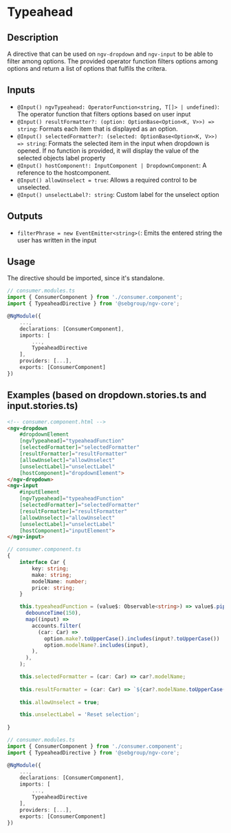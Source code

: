 # Typeahead

## Description

A directive that can be used on `ngv-dropdown` and `ngv-input` to be able to filter among options.
The provided operator function filters options among options and return a list of options that fulfils the critera.

## Inputs
- `@Input() ngvTypeahead: OperatorFunction<string, T[]> | undefined)`: The operator function that filters options based on user input
- `@Input() resultFormatter?: (option: OptionBase<Option<K, V>>) => string`: Formats each item that is displayed as an option.
- `@Input() selectedFormatter?: (selected: OptionBase<Option<K, V>>) => string`: Formats the selected item in the input when dropdown is opened. If no function is provided, it will display the value of the selected objects label property
- `@Input() hostComponent!: InputComponent | DropdownComponent`: A reference to the hostcomponent.
- `@Input() allowUnselect = true`: Allows a required control to be unselected.
- `@Input() unselectLabel?: string`: Custom label for the unselect option

## Outputs
- `filterPhrase = new EventEmitter<string>(`: Emits the entered string the user has written in the input

## Usage
The directive should be imported, since it's standalone.
```ts
// consumer.modules.ts
import { ConsumerComponent } from './consumer.component';
import { TypeaheadDirective } from '@sebgroup/ngv-core';

@NgModule({
    ...,
    declarations: [ConsumerComponent],
    imports: [
        ...,
        TypeaheadDirective
    ],
    providers: [...],
    exports: [ConsumerComponent]
})
```

## Examples (based on dropdown.stories.ts and input.stories.ts)

```HTML
<!-- consumer.component.html -->
<ngv-dropdown
    #dropdownElement
    [ngvTypeahead]="typeaheadFunction"
    [selectedFormatter]="selectedFormatter"
    [resultFormatter]="resultFormatter"
    [allowUnselect]="allowUnselect"
    [unselectLabel]="unselectLabel"
    [hostComponent]="dropdownElement">
</ngv-dropdown>
<ngv-input
    #inputElement
    [ngvTypeahead]="typeaheadFunction"
    [selectedFormatter]="selectedFormatter"
    [resultFormatter]="resultFormatter"
    [allowUnselect]="allowUnselect"
    [unselectLabel]="unselectLabel"
    [hostComponent]="inputElement">
</ngv-input>

```

```ts
// consumer.component.ts
{
    interface Car {
        key: string;
        make: string;
        modelName: number;
        price: string;
    }

    this.typeaheadFunction = (value$: Observable<string>) => value$.pipe(
      debounceTime(150),
      map((input) =>
        accounts.filter(
          (car: Car) =>
            option.make?.toUpperCase().includes(input?.toUpperCase()) ||
            option.modelName?.includes(input),
        ),
      ),
    );

    this.selectedFormatter = (car: Car) => car?.modelName;
    
    this.resultFormatter = (car: Car) => `${car?.modelName.toUpperCase()}, £${car?.price} `;
    
    this.allowUnselect = true;

    this.unselectLabel = 'Reset selection';
    
}
```
```ts
// consumer.modules.ts
import { ConsumerComponent } from './consumer.component';
import { TypeaheadDirective } from '@sebgroup/ngv-core';

@NgModule({
    ...,
    declarations: [ConsumerComponent],
    imports: [
        ...,
        TypeaheadDirective
    ],
    providers: [...],
    exports: [ConsumerComponent]
})
```

